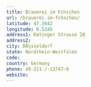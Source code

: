```yaml
---
title: Brauerei im Fchschen
url: /brauerei-im-fchschen/
latitude: 47.3642
longitude: 8.5245
address1: Ratinger Strasse 28
address2: 
city: DÃ¼sseldorf
state: Nordrhein-Westfalen
code: 
country: Germany
phone: 49-211-/-13747-0
website: 
---
```


